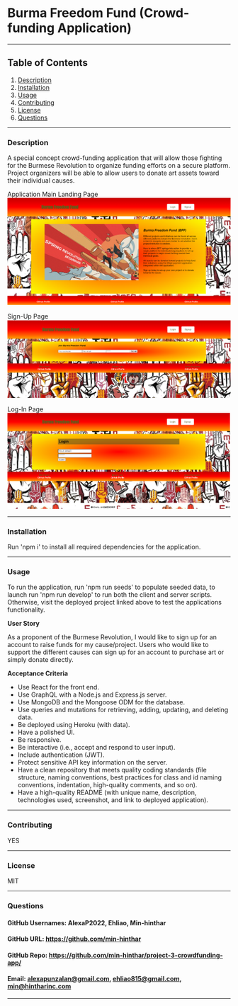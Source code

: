 # Burma Freedom Fund (Crowd-funding Application)


-----

## Table of Contents
1. [Description](#description)
2. [Installation](#installation)
3. [Usage](#usage)
4. [Contributing](#contributing)
6. [License](#license)
7. [Questions](#questions)

-----

### Description 
 A special concept crowd-funding application that will allow those fighting for the Burmese Revolution to organize funding efforts on a secure platform.  Project organizers will be able to allow users to donate art assets toward their individual causes. 

 Application Main Landing Page
![ScreenShot](screenshots/mainlandingpage.png)

Sign-Up Page
![ScreenShot](screenshots/signuppage.png)

Log-In Page
![ScreenShot](screenshots/loginpage.png)

-----

### Installation 
Run 'npm i' to install all required dependencies for the application. 

-----

### Usage 
<p>To run the application, run 'npm run seeds' to populate seeded data, to launch run 'npm run develop' to run both the client and server scripts. Otherwise, visit the deployed project linked above to test the applications functionality.</p>
<b>User Story</b><br>
<p>As a proponent of the Burmese Revolution, I would like to sign up for an account to raise funds for my cause/project.  Users who would like to support the different causes can sign up for an account to purchase art or simply donate directly.</p>

<b>Acceptance Criteria</b><br>
<ul>
<li>Use React for the front end.</li>

<li>Use GraphQL with a Node.js and Express.js server.</li>

<li>Use MongoDB and the Mongoose ODM for the database.</li>

<li>Use queries and mutations for retrieving, adding, updating, and deleting data.</li>

<li>Be deployed using Heroku (with data).</li>

<li>Have a polished UI.</li>

<li>Be responsive.</li>

<li>Be interactive (i.e., accept and respond to user input).</li>

<li>Include authentication (JWT).</li>

<li>Protect sensitive API key information on the server.</li>

<li>Have a clean repository that meets quality coding standards (file structure, naming conventions, best practices for class and id naming conventions, indentation, high-quality comments, and so on).</li>

<li>Have a high-quality README (with unique name, description, technologies used, screenshot, and link to deployed application).</li>
</ul>

-----

### Contributing 
YES 

-----

### License 
MIT 

-----

### Questions 

#### GitHub Usernames: AlexaP2022, Ehliao, Min-hinthar 

#### GitHub URL: https://github.com/min-hinthar

#### GitHub Repo: https://github.com/min-hinthar/project-3-crowdfunding-app/

#### Email: alexapunzalan@gmail.com, ehliao815@gmail.com, min@hintharinc.com

-----
